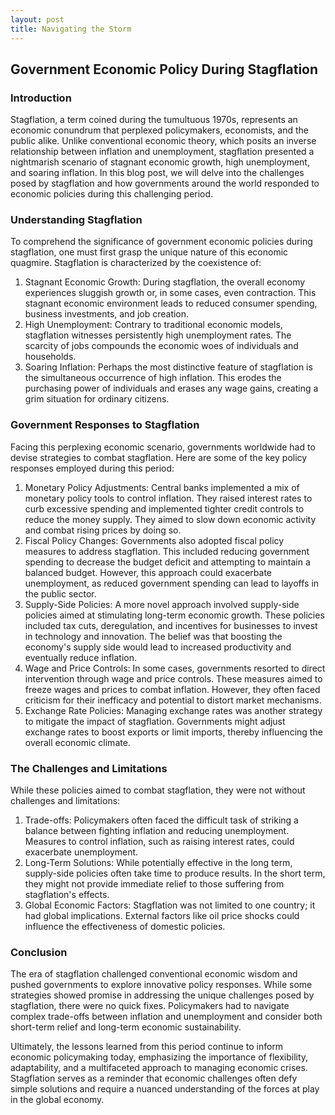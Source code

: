 ```yaml
---
layout: post
title: Navigating the Storm
---
```


## Government Economic Policy During Stagflation

### Introduction

Stagflation, a term coined during the tumultuous 1970s, represents an economic conundrum that perplexed policymakers, economists, and the public alike. Unlike conventional economic theory, which posits an inverse relationship between inflation and unemployment, stagflation presented a nightmarish scenario of stagnant economic growth, high unemployment, and soaring inflation. In this blog post, we will delve into the challenges posed by stagflation and how governments around the world responded to economic policies during this challenging period.

### Understanding Stagflation

To comprehend the significance of government economic policies during stagflation, one must first grasp the unique nature of this economic quagmire. Stagflation is characterized by the coexistence of:

1. Stagnant Economic Growth: During stagflation, the overall economy experiences sluggish growth or, in some cases, even contraction. This stagnant economic environment leads to reduced consumer spending, business investments, and job creation.
2. High Unemployment: Contrary to traditional economic models, stagflation witnesses persistently high unemployment rates. The scarcity of jobs compounds the economic woes of individuals and households.
3. Soaring Inflation: Perhaps the most distinctive feature of stagflation is the simultaneous occurrence of high inflation. This erodes the purchasing power of individuals and erases any wage gains, creating a grim situation for ordinary citizens.

### Government Responses to Stagflation

Facing this perplexing economic scenario, governments worldwide had to devise strategies to combat stagflation. Here are some of the key policy responses employed during this period:

1. Monetary Policy Adjustments: Central banks implemented a mix of monetary policy tools to control inflation. They raised interest rates to curb excessive spending and implemented tighter credit controls to reduce the money supply. They aimed to slow down economic activity and combat rising prices by doing so.
2. Fiscal Policy Changes: Governments also adopted fiscal policy measures to address stagflation. This included reducing government spending to decrease the budget deficit and attempting to maintain a balanced budget. However, this approach could exacerbate unemployment, as reduced government spending can lead to layoffs in the public sector.
3. Supply-Side Policies: A more novel approach involved supply-side policies aimed at stimulating long-term economic growth. These policies included tax cuts, deregulation, and incentives for businesses to invest in technology and innovation. The belief was that boosting the economy's supply side would lead to increased productivity and eventually reduce inflation.
4. Wage and Price Controls: In some cases, governments resorted to direct intervention through wage and price controls. These measures aimed to freeze wages and prices to combat inflation. However, they often faced criticism for their inefficacy and potential to distort market mechanisms.
5. Exchange Rate Policies: Managing exchange rates was another strategy to mitigate the impact of stagflation. Governments might adjust exchange rates to boost exports or limit imports, thereby influencing the overall economic climate.

### The Challenges and Limitations

While these policies aimed to combat stagflation, they were not without challenges and limitations:

1. Trade-offs: Policymakers often faced the difficult task of striking a balance between fighting inflation and reducing unemployment. Measures to control inflation, such as raising interest rates, could exacerbate unemployment.
2. Long-Term Solutions: While potentially effective in the long term, supply-side policies often take time to produce results. In the short term, they might not provide immediate relief to those suffering from stagflation's effects.
3. Global Economic Factors: Stagflation was not limited to one country; it had global implications. External factors like oil price shocks could influence the effectiveness of domestic policies.

### Conclusion

The era of stagflation challenged conventional economic wisdom and pushed governments to explore innovative policy responses. While some strategies showed promise in addressing the unique challenges posed by stagflation, there were no quick fixes. Policymakers had to navigate complex trade-offs between inflation and unemployment and consider both short-term relief and long-term economic sustainability.

Ultimately, the lessons learned from this period continue to inform economic policymaking today, emphasizing the importance of flexibility, adaptability, and a multifaceted approach to managing economic crises. Stagflation serves as a reminder that economic challenges often defy simple solutions and require a nuanced understanding of the forces at play in the global economy.
